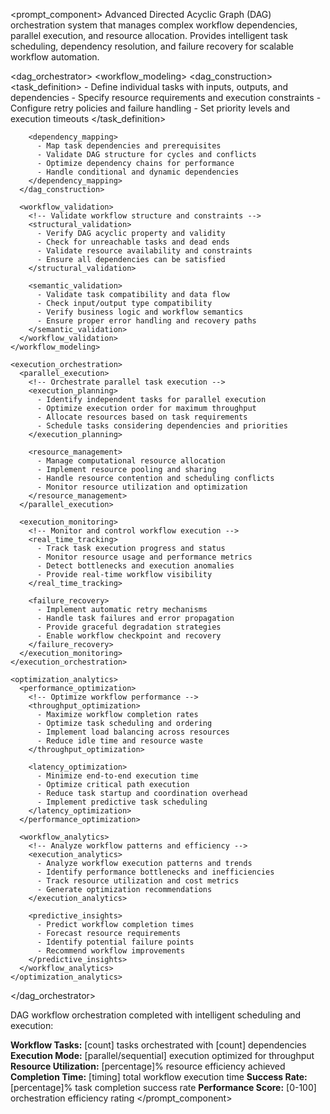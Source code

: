 <prompt_component>
  <step name="DAG Workflow Orchestration">
    <description>
Advanced Directed Acyclic Graph (DAG) orchestration system that manages complex workflow dependencies, parallel execution, and resource allocation. Provides intelligent task scheduling, dependency resolution, and failure recovery for scalable workflow automation.
    </description>
  </step>

  <dag_orchestrator>
    <workflow_modeling>
      <dag_construction>
        <!-- Build and validate DAG structures -->
        <task_definition>
          - Define individual tasks with inputs, outputs, and dependencies
          - Specify resource requirements and execution constraints
          - Configure retry policies and failure handling
          - Set priority levels and execution timeouts
        </task_definition>
        
        <dependency_mapping>
          - Map task dependencies and prerequisites
          - Validate DAG structure for cycles and conflicts
          - Optimize dependency chains for performance
          - Handle conditional and dynamic dependencies
        </dependency_mapping>
      </dag_construction>
      
      <workflow_validation>
        <!-- Validate workflow structure and constraints -->
        <structural_validation>
          - Verify DAG acyclic property and validity
          - Check for unreachable tasks and dead ends
          - Validate resource availability and constraints
          - Ensure all dependencies can be satisfied
        </structural_validation>
        
        <semantic_validation>
          - Validate task compatibility and data flow
          - Check input/output type compatibility
          - Verify business logic and workflow semantics
          - Ensure proper error handling and recovery paths
        </semantic_validation>
      </workflow_validation>
    </workflow_modeling>
    
    <execution_orchestration>
      <parallel_execution>
        <!-- Orchestrate parallel task execution -->
        <execution_planning>
          - Identify independent tasks for parallel execution
          - Optimize execution order for maximum throughput
          - Allocate resources based on task requirements
          - Schedule tasks considering dependencies and priorities
        </execution_planning>
        
        <resource_management>
          - Manage computational resource allocation
          - Implement resource pooling and sharing
          - Handle resource contention and scheduling conflicts
          - Monitor resource utilization and optimization
        </resource_management>
      </parallel_execution>
      
      <execution_monitoring>
        <!-- Monitor and control workflow execution -->
        <real_time_tracking>
          - Track task execution progress and status
          - Monitor resource usage and performance metrics
          - Detect bottlenecks and execution anomalies
          - Provide real-time workflow visibility
        </real_time_tracking>
        
        <failure_recovery>
          - Implement automatic retry mechanisms
          - Handle task failures and error propagation
          - Provide graceful degradation strategies
          - Enable workflow checkpoint and recovery
        </failure_recovery>
      </execution_monitoring>
    </execution_orchestration>
    
    <optimization_analytics>
      <performance_optimization>
        <!-- Optimize workflow performance -->
        <throughput_optimization>
          - Maximize workflow completion rates
          - Optimize task scheduling and ordering
          - Implement load balancing across resources
          - Reduce idle time and resource waste
        </throughput_optimization>
        
        <latency_optimization>
          - Minimize end-to-end execution time
          - Optimize critical path execution
          - Reduce task startup and coordination overhead
          - Implement predictive task scheduling
        </latency_optimization>
      </performance_optimization>
      
      <workflow_analytics>
        <!-- Analyze workflow patterns and efficiency -->
        <execution_analytics>
          - Analyze workflow execution patterns and trends
          - Identify performance bottlenecks and inefficiencies
          - Track resource utilization and cost metrics
          - Generate optimization recommendations
        </execution_analytics>
        
        <predictive_insights>
          - Predict workflow completion times
          - Forecast resource requirements
          - Identify potential failure points
          - Recommend workflow improvements
        </predictive_insights>
      </workflow_analytics>
    </optimization_analytics>
  </dag_orchestrator>

  <o>
DAG workflow orchestration completed with intelligent scheduling and execution:

**Workflow Tasks:** [count] tasks orchestrated with [count] dependencies
**Execution Mode:** [parallel/sequential] execution optimized for throughput
**Resource Utilization:** [percentage]% resource efficiency achieved
**Completion Time:** [timing] total workflow execution time
**Success Rate:** [percentage]% task completion success rate
**Performance Score:** [0-100] orchestration efficiency rating
  </o>
</prompt_component> 